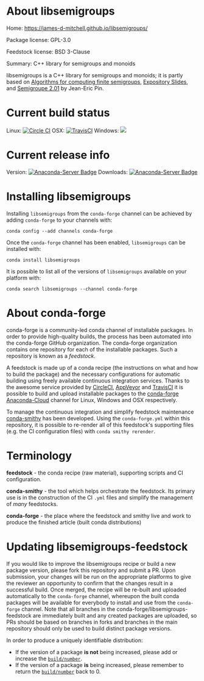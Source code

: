 About libsemigroups
===================

Home: https://james-d-mitchell.github.io/libsemigroups/

Package license: GPL-3.0

Feedstock license: BSD 3-Clause

Summary: C++ library for semigroups and monoids

libsemigroups is a C++ library for semigroups and monoids; it is partly based on
[Algorithms for computing finite semigroups](https://www.irif.fr/~jep/PDF/Rio.pdf),
[Expository Slides](https://www.irif.fr/~jep/PDF/Exposes/StAndrews.pdf), and
[Semigroupe 2.01](https://www.irif.fr/~jep/Logiciels/Semigroupe2.0/semigroupe2.html) by Jean-Eric Pin.


Current build status
====================

Linux: [![Circle CI](https://circleci.com/gh/conda-forge/libsemigroups-feedstock.svg?style=shield)](https://circleci.com/gh/conda-forge/libsemigroups-feedstock)
OSX: [![TravisCI](https://travis-ci.org/conda-forge/libsemigroups-feedstock.svg?branch=master)](https://travis-ci.org/conda-forge/libsemigroups-feedstock)
Windows: ![](https://cdn.rawgit.com/conda-forge/conda-smithy/90845bba35bec53edac7a16638aa4d77217a3713/conda_smithy/static/disabled.svg)

Current release info
====================
Version: [![Anaconda-Server Badge](https://anaconda.org/conda-forge/libsemigroups/badges/version.svg)](https://anaconda.org/conda-forge/libsemigroups)
Downloads: [![Anaconda-Server Badge](https://anaconda.org/conda-forge/libsemigroups/badges/downloads.svg)](https://anaconda.org/conda-forge/libsemigroups)

Installing libsemigroups
========================

Installing `libsemigroups` from the `conda-forge` channel can be achieved by adding `conda-forge` to your channels with:

```
conda config --add channels conda-forge
```

Once the `conda-forge` channel has been enabled, `libsemigroups` can be installed with:

```
conda install libsemigroups
```

It is possible to list all of the versions of `libsemigroups` available on your platform with:

```
conda search libsemigroups --channel conda-forge
```


About conda-forge
=================

conda-forge is a community-led conda channel of installable packages.
In order to provide high-quality builds, the process has been automated into the
conda-forge GitHub organization. The conda-forge organization contains one repository
for each of the installable packages. Such a repository is known as a *feedstock*.

A feedstock is made up of a conda recipe (the instructions on what and how to build
the package) and the necessary configurations for automatic building using freely
available continuous integration services. Thanks to the awesome service provided by
[CircleCI](https://circleci.com/), [AppVeyor](http://www.appveyor.com/)
and [TravisCI](https://travis-ci.org/) it is possible to build and upload installable
packages to the [conda-forge](https://anaconda.org/conda-forge)
[Anaconda-Cloud](http://docs.anaconda.org/) channel for Linux, Windows and OSX respectively.

To manage the continuous integration and simplify feedstock maintenance
[conda-smithy](http://github.com/conda-forge/conda-smithy) has been developed.
Using the ``conda-forge.yml`` within this repository, it is possible to re-render all of
this feedstock's supporting files (e.g. the CI configuration files) with ``conda smithy rerender``.


Terminology
===========

**feedstock** - the conda recipe (raw material), supporting scripts and CI configuration.

**conda-smithy** - the tool which helps orchestrate the feedstock.
                   Its primary use is in the construction of the CI ``.yml`` files
                   and simplify the management of *many* feedstocks.

**conda-forge** - the place where the feedstock and smithy live and work to
                  produce the finished article (built conda distributions)


Updating libsemigroups-feedstock
================================

If you would like to improve the libsemigroups recipe or build a new
package version, please fork this repository and submit a PR. Upon submission,
your changes will be run on the appropriate platforms to give the reviewer an
opportunity to confirm that the changes result in a successful build. Once
merged, the recipe will be re-built and uploaded automatically to the
`conda-forge` channel, whereupon the built conda packages will be available for
everybody to install and use from the `conda-forge` channel.
Note that all branches in the conda-forge/libsemigroups-feedstock are
immediately built and any created packages are uploaded, so PRs should be based
on branches in forks and branches in the main repository should only be used to
build distinct package versions.

In order to produce a uniquely identifiable distribution:
 * If the version of a package **is not** being increased, please add or increase
   the [``build/number``](http://conda.pydata.org/docs/building/meta-yaml.html#build-number-and-string).
 * If the version of a package **is** being increased, please remember to return
   the [``build/number``](http://conda.pydata.org/docs/building/meta-yaml.html#build-number-and-string)
   back to 0.
